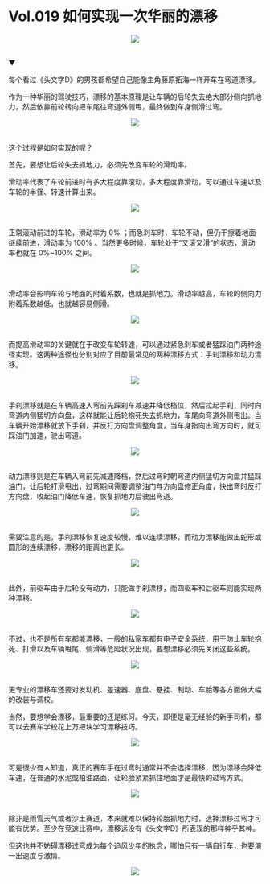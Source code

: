# Vol.019 如何实现一次华丽的漂移

<div align=center>
            <img src="https://cdn.jsdelivr.net/gh/XxLittleCxX/paperclip-static-02/019/1.gif">
          </div>
          <br />

▼

每个看过《头文字D》的男孩都希望自己能像主角藤原拓海一样开车在弯道漂移。

作为一种华丽的驾驶技巧，漂移的基本原理是让车辆的后轮失去绝大部分侧向抓地力，然后依靠前轮转向把车尾往弯道外侧甩，最终做到车身侧滑过弯。

<div align=center>
            <img src="https://cdn.jsdelivr.net/gh/XxLittleCxX/paperclip-static-02/019/2.gif">
          </div>
          <br />

这个过程是如何实现的呢？

首先，要想让后轮失去抓地力，必须先改变车轮的滑动率。

滑动率代表了车轮前进时有多大程度靠滚动，多大程度靠滑动，可以通过车速以及车轮的半径、转速计算出来。

<div align=center>
            <img src="https://cdn.jsdelivr.net/gh/XxLittleCxX/paperclip-static-02/019/3.gif">
          </div>
          <br />

正常滚动前进的车轮，滑动率为 0% ；而急刹车时，车轮不动，但仍干擦着地面继续前进，滑动率为 100% 。当然更多时候，车轮处于“又滚又滑”的状态，滑动率也就在 0%~100% 之间。

<div align=center>
            <img src="https://cdn.jsdelivr.net/gh/XxLittleCxX/paperclip-static-02/019/4.gif">
          </div>
          <br />

滑动率会影响车轮与地面的附着系数，也就是抓地力。滑动率越高，车轮的侧向力附着系数越低，也就越容易侧滑。

<div align=center>
            <img src="https://cdn.jsdelivr.net/gh/XxLittleCxX/paperclip-static-02/019/5.gif">
          </div>
          <br />

而提高滑动率的关键就在于改变车轮转速，可以通过紧急刹车或者猛踩油门两种途径实现。这两种途径也分别对应了目前最常见的两种漂移方式：手刹漂移和动力漂移。

<div align=center>
            <img src="https://cdn.jsdelivr.net/gh/XxLittleCxX/paperclip-static-02/019/6.gif">
          </div>
          <br />

手刹漂移就是在车辆高速入弯前先踩刹车减速并降低档位，然后拉起手刹，同时向弯道内侧猛切方向盘，这样就能让后轮抱死失去抓地力，车尾向弯道外侧甩出。当车辆开始漂移就放下手刹，并反打方向盘调整角度，当车身指向出弯方向时，就可踩油门加速，驶出弯道。

<div align=center>
            <img src="https://cdn.jsdelivr.net/gh/XxLittleCxX/paperclip-static-02/019/7.gif">
          </div>
          <br />

动力漂移则是在车辆入弯前先减速降档，然后过弯时朝弯道内侧猛切方向盘并猛踩油门，让后轮打滑甩出，过弯期间需要调整油门与方向盘修正角度，快出弯时反打方向盘，收起油门降低车速，恢复抓地力后驶出弯道。

<div align=center>
            <img src="https://cdn.jsdelivr.net/gh/XxLittleCxX/paperclip-static-02/019/8.gif">
          </div>
          <br />

需要注意的是，手刹漂移恢复速度较慢，难以连续漂移，而动力漂移能做出蛇形或圆形的连续漂移，漂移的距离也更长。

<div align=center>
            <img src="https://cdn.jsdelivr.net/gh/XxLittleCxX/paperclip-static-02/019/9.gif">
          </div>
          <br />

此外，前驱车由于后轮没有动力，只能做手刹漂移，而四驱车和后驱车则能实现两种漂移。

<div align=center>
            <img src="https://cdn.jsdelivr.net/gh/XxLittleCxX/paperclip-static-02/019/10.png">
          </div>
          <br />

不过，也不是所有车都能漂移，一般的私家车都有电子安全系统，用于防止车轮抱死、打滑以及车辆甩尾、侧滑等危险状况出现，要想漂移必须先关闭这些系统。

<div align=center>
            <img src="https://cdn.jsdelivr.net/gh/XxLittleCxX/paperclip-static-02/019/11.gif">
          </div>
          <br />

更专业的漂移车还要对发动机、差速器、底盘、悬挂、制动、车胎等各方面做大幅的改装与调校。

当然，要想学会漂移，最重要的还是练习。今天，即便是毫无经验的新手司机，都可以去赛车学校花上万把块学习漂移技巧。

<div align=center>
            <img src="https://cdn.jsdelivr.net/gh/XxLittleCxX/paperclip-static-02/019/12.gif">
          </div>
          <br />

可是很少有人知道，真正的赛车手在过弯时通常并不会选择漂移，因为漂移会降低车速，在普通的水泥或柏油路面，让轮胎紧紧抓住地面才是最快的过弯方式。

<div align=center>
            <img src="https://cdn.jsdelivr.net/gh/XxLittleCxX/paperclip-static-02/019/13.gif">
          </div>
          <br />

除非是雨雪天气或者沙土赛道，本来就难以保持轮胎抓地力时，选择漂移过弯才可能有优势。至少在竞速比赛中，漂移远没有《头文字D》所表现的那样神乎其神。

但这也并不妨碍漂移过弯成为每个追风少年的执念，哪怕只有一辆自行车，也要演一出速度与激情。

<div align=center>
            <img src="https://cdn.jsdelivr.net/gh/XxLittleCxX/paperclip-static-02/019/14.gif">
          </div>
          <br />